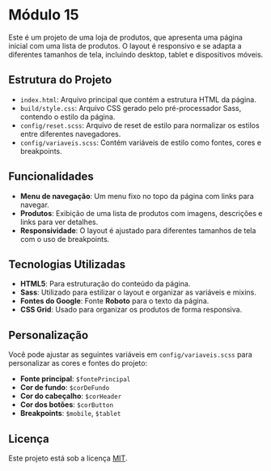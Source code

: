 # Módulo 15

Este é um projeto de uma loja de produtos, que apresenta uma página inicial com uma lista de produtos. O layout é responsivo e se adapta a diferentes tamanhos de tela, incluindo desktop, tablet e dispositivos móveis.

## Estrutura do Projeto

- `index.html`: Arquivo principal que contém a estrutura HTML da página.
- `build/style.css`: Arquivo CSS gerado pelo pré-processador Sass, contendo o estilo da página.
- `config/reset.scss`: Arquivo de reset de estilo para normalizar os estilos entre diferentes navegadores.
- `config/variaveis.scss`: Contém variáveis de estilo como fontes, cores e breakpoints.

## Funcionalidades

- **Menu de navegação**: Um menu fixo no topo da página com links para navegar.
- **Produtos**: Exibição de uma lista de produtos com imagens, descrições e links para ver detalhes.
- **Responsividade**: O layout é ajustado para diferentes tamanhos de tela com o uso de breakpoints.

## Tecnologias Utilizadas

- **HTML5**: Para estruturação do conteúdo da página.
- **Sass**: Utilizado para estilizar o layout e organizar as variáveis e mixins.
- **Fontes do Google**: Fonte **Roboto** para o texto da página.
- **CSS Grid**: Usado para organizar os produtos de forma responsiva.

## Personalização

Você pode ajustar as seguintes variáveis em `config/variaveis.scss` para personalizar as cores e fontes do projeto:

- **Fonte principal**: `$fontePrincipal`
- **Cor de fundo**: `$corDeFundo`
- **Cor do cabeçalho**: `$corHeader`
- **Cor dos botões**: `$corButton`
- **Breakpoints**: `$mobile`, `$tablet`

## Licença

Este projeto está sob a licença [MIT](https://opensource.org/licenses/MIT).
